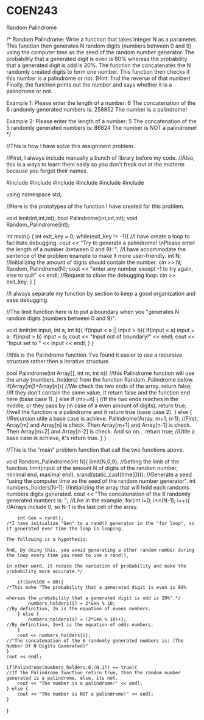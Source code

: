 # COEN243
Random Palindrome

/*
Random Palindrome: Write a function that takes integer N as a parameter. This function then generates N random digits (numbers between 0 and 9) using the computer time as the seed of the random number generator.
The probability that a generated digit is even is 80% whereas the probability that a generated digit is odd is 20%.
The function the concatenates the N randomly created digits to form one number. This function then checks if this number is a palindrome or not. (Hint: find the reverse of that number)
Finally, the function prints out the number and says whether it is a palindrome or not.

Example 1:
Please enter the length of a number: 6
The concatenation of the 6 randomly generated numbers is: 258852
The number is a palindrome!

Example 2:
Please enter the length of a number: 5
The concatenation of the 5 randomly generated numbers is: 86824
The number is NOT a palindrome!
*/

//This is how I have solve this assignment problem.

//First, I always include manually a bunch of library before my code.
//Also, this is a ways to learn them easly so you don't freak out at the midterm because you forgot their names.

#include <cstdio>
#include <cmath>
#include <iostream>
#include <iomanip>
#include <ctime>
#include <cstdlib>

using namespace std;


//Here is the prototypes of the function I have created for this problem.

void limit(int,int,int);
bool Palindrome(int,int,int);
void Random_Palindrome(int);


int main() {
    int exit_key = 0;
    while(exit_key != -1){                                                                              //I have create a loop to facilitate debugging.
		cout << "Try to generate a palindrome! \nPlease enter the length of a number (between 0 and 9): ";  //I have accommodate the sentence of the problem example to make it more user-friendly.
		int N;                                                                                              //Initializing the amount of digits should contain the number.
		cin >> N;
		Random_Palindrome(N);
		cout << "enter any number except -1 to try again, else to quit" << endl;                            //Request to close the debugging loop.
		cin >> exit_key;
    }
}

//I always separate my function by section to keep a good organization and ease debugging.

//The limit function here is to put a boundary when you "generates N random digits (numbers between 0 and 9)".

void limit(int input, int a, int b){
    if(input < a || input > b){
        if(input < a) input = a;
        if(input > b) input = b;
        cout << "Input out of boundary!" << endl;
        cout << "Input set to " << input << endl;
    }
}


//this is the Palindrome function. I've found it easier to use a recursive structure rather then a iterative structure.

bool Palindrome(int Array[], int m, int n){       //this Palindrome function will use the array (numbers_holders) from the function Random_Palindrome below.
    if(Array[m]!=Array[n]){                       //We check the two ends of the array.
        return false;                             //If they don't contain the same value, it return false and the function end here (base case 1).
    } else if (m>=n) {                            //If the two ends reaches in the middle, or they pass by (in case of a even amount of digits),
        return true;                              //well the function is a palindrome and it return true (base case 2).
    } else {                                      //Recursion utile a base case is achieve.
        Palindrome(Array, m+1, n-1);              //First, Array[m] and Array[n] is check. Then Array[m+1] and Array[n-1] is check. Then Array[m+2] and Array[n-2] is check. And so on...
        return true;                              //Utile a base case is achieve, it's return true.
    }
}


//This is the "main" problem function that call the two functions above. 

void Random_Palindrome(int N){
    limit(N,0,9);                                                               //Setting the limit of the function. limit(input of the amount N of digits of the random number, minimal end, maximal end).
    srand(static_cast<unsigned int>(time(0)));                                  //Generate a seed "using the computer time as the seed of the random number generator".
    int numbers_holders[N-1];                                                   //Initializing the array that will hold each randoms numbers digits generated.
    cout << "The concatenation of the 6 randomly generated numbers is: ";       //Like in the example.
    for(int i=0; i<=(N-1); i++){                                                //Arrays include 0, so N-1 is the last cell of the array.
        
        int Gen = rand();                                                       /*I have initialize "Gen" to a rand() generator in the "for loop", so it generated ever time the loop is looping. 
                                                                                  The following is a hypothesis:
                                                                                  And, by doing this, you avoid generating a other random number during the loop every time you need to use a rand(),
                                                                                  in other word, it reduce the variation of probability and make the probability more accurate.*/

        if(Gen%100 < 80){                                                       /*This make "The probability that a generated digit is even is 80% 
                                                                                  whereas the probability that a generated digit is odd is 20%".*/
            numbers_holders[i] = 2*Gen % 10;                                    //By definition, 2n is the equation of evens numbers.
        } else {
            numbers_holders[i] = (2*Gen % 10)+1;                                //By definition, 2n+1 is the equation of odds numbers.
        }
        cout << numbers_holders[i];                                             //"The concatenation of the 6 randomly generated numbers is: (The Number Of N Digits Generated)"
    }
    cout << endl;
    
    if(Palindrome(numbers_holders,0,(N-1)) == true){                            //If the Palindrome function return true, then the random number generated is a palindrome, else, its not.
        cout << "The number is a palindrome!" << endl;
    } else {
        cout << "The number is NOT a palindrome!" << endl;
    }
}
